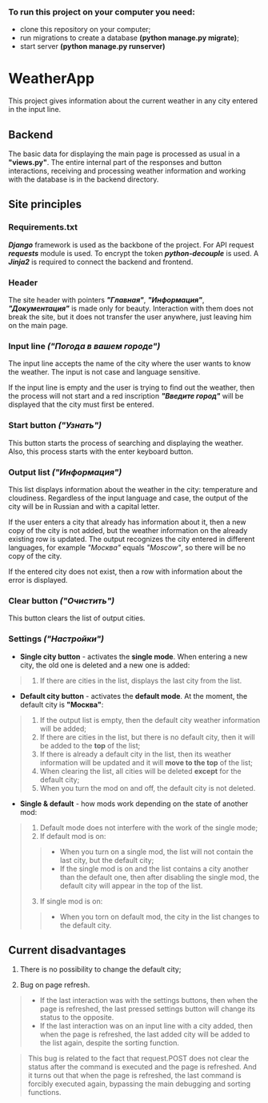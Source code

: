 ### To run this project on your computer you need:
+ clone this repository on your computer;
+ run migrations to create a database **(python manage.py migrate)**;
+ start server **(python manage.py runserver)**

# WeatherApp
This project gives information about the current weather in any city entered in the input line.

## Backend
The basic data for displaying the main page is processed as usual in a **"views.py"**. The entire internal part of the responses and button interactions, receiving and processing weather information and working with the database is in the backend directory.

## Site principles
### Requirements.txt
***Django*** framework is used as the backbone of the project. For API request ***requests*** module is used. To encrypt the token ***python-decouple*** is used.
A ***Jinja2*** is required to connect the backend and frontend.

### Header
The site header with pointers ***"Главная"***, ***"Информация"***, ***"Документация"*** is made only for beauty. 
Interaction with them does not break the site, but it does not transfer the user anywhere, just leaving him on the main page.

### Input line *("Погода в вашем городе")*
The input line accepts the name of the city where the user wants to know the weather. The input is not case and language sensitive.

If the input line is empty and the user is trying to find out the weather, then the process will not start and a red inscription ***"Введите город"***
will be displayed that the city must first be entered.

### Start button *("Узнать")*
This button starts the process of searching and displaying the weather. Also, this process starts with the enter keyboard button.

### Output list *("Информация")*
This list displays information about the weather in the city: temperature and cloudiness.
Regardless of the input language and case, the output of the city will be in Russian and with a capital letter.

If the user enters a city that already has information about it, then a new copy of the city is not added, but the weather information
on the already existing row is updated. The output recognizes the city entered in different languages, for example *"Москва"* equals *"Moscow"*, 
so there will be no copy of the city.

If the entered city does not exist, then a row with information about the error is displayed.

### Clear button *("Очистить")*
This button clears the list of output cities.

### Settings *("Настройки")*
+ **Single city button** - activates the **single mode**. When entering a new city, the old one is deleted and a new one is added:
> 1. If there are cities in the list, displays the last city from the list.
+ **Default city button** - activates the **default mode**. At the moment, the default city is **"Москва"**:
> 1. If the output list is empty, then the default city weather information will be added;
> 2. If there are cities in the list, but there is no default city, then it will be added to the **top** of the list;
> 3. If there is already a default city in the list, then its weather information will be updated and it will **move to the top** of the list;
> 4. When clearing the list, all cities will be deleted **except** for the default city;
> 5. When you turn the mod on and off, the default city is not deleted.
+ **Single & default** - how mods work depending on the state of another mod:
> 1. Default mode does not interfere with the work of the single mode;
> 2. If default mod is on:
>> + When you turn on a single mod, the list will not contain the last city, but the default city;
>> + If the single mod is on and the list contains a city another than the default one, then after disabling the single mod, the default city will appear in the top of the list.
> 3. If single mod is on:
>> + When you torn on default mod, the city in the list changes to the default city.

## Сurrent disadvantages
1. There is no possibility to change the default city;

2. Bug on page refresh.
> + If the last interaction was with the settings buttons, then when the page is refreshed, the last pressed settings button will change its status to the opposite.
> + If the last interaction was on an input line with a city added, then when the page is refreshed, the last added city will be added to the list again, despite the sorting function.

> This bug is related to the fact that request.POST does not clear the status after the command is executed and the page is refreshed. And it turns out that when the page is refreshed, the last command is forcibly executed again, bypassing the main debugging and sorting functions.
